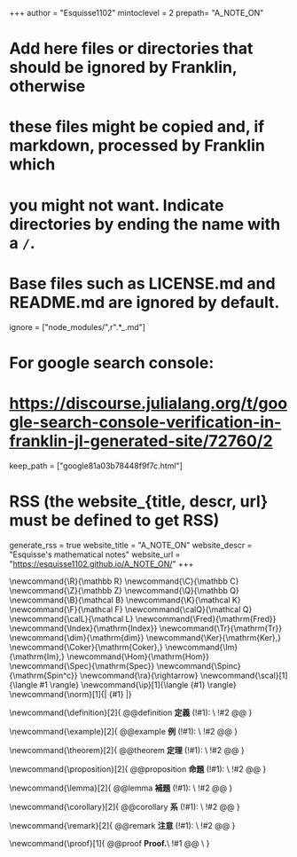 <!--
Add here global page variables to use throughout your website.
-->
+++
author = "Esquisse1102"
mintoclevel = 2
prepath= "A_NOTE_ON"

# Add here files or directories that should be ignored by Franklin, otherwise
# these files might be copied and, if markdown, processed by Franklin which
# you might not want. Indicate directories by ending the name with a `/`.
# Base files such as LICENSE.md and README.md are ignored by default.
ignore = ["node_modules/",r".*_.md"]

# For google search console:
# https://discourse.julialang.org/t/google-search-console-verification-in-franklin-jl-generated-site/72760/2
keep_path = ["google81a03b78448f9f7c.html"]

# RSS (the website_{title, descr, url} must be defined to get RSS)
generate_rss = true
website_title = "A_NOTE_ON"
website_descr = "Esquisse's mathematical notes"
website_url   = "https://esquisse1102.github.io/A_NOTE_ON/"
+++

<!--
Add here global latex commands to use throughout your pages.
-->
\newcommand{\R}{\mathbb R}
\newcommand{\C}{\mathbb C}
\newcommand{\Z}{\mathbb Z}
\newcommand{\Q}{\mathbb Q}
\newcommand{\B}{\mathcal B}
\newcommand{\K}{\mathcal K}
\newcommand{\F}{\mathcal F}
\newcommand{\calQ}{\mathcal Q}
\newcommand{\calL}{\mathcal L}
\newcommand{\Fred}{\mathrm{Fred}}
\newcommand{\Index}{\mathrm{Index}}
\newcommand{\Tr}{\mathrm{Tr}}
\newcommand{\dim}{\mathrm{dim}}
\newcommand{\Ker}{\mathrm{Ker}\,}
\newcommand{\Coker}{\mathrm{Coker}\,}
\newcommand{\Im}{\mathrm{Im}\,}
\newcommand{\Hom}{\mathrm{Hom}}
\newcommand{\Spec}{\mathrm{Spec}}
\newcommand{\Spinc}{\mathrm{Spin^c}}
\newcommand{\ra}{\rightarrow}
\newcommand{\scal}[1]{\langle #1 \rangle}
\newcommand{\ip}[1]{\langle {#1} \rangle}
\newcommand{\norm}[1]{\| {#1} \|}


<!-- 定理環境 -->
\newcommand{\definition}[2]{
@@definition **定義** (!#1): \\
!#2
@@
}

\newcommand{\example}[2]{
@@example **例** (!#1): \\
!#2
@@
}

\newcommand{\theorem}[2]{
@@theorem **定理** (!#1): \\
!#2
@@
}

\newcommand{\proposition}[2]{
@@proposition **命題** (!#1): \\
!#2
@@
}

\newcommand{\lemma}[2]{
@@lemma **補題** (!#1): \\
!#2
@@
}

\newcommand{\corollary}[2]{
@@corollary **系** (!#1): \\
!#2
@@
}


\newcommand{\remark}[2]{
@@remark **注意** (!#1): \\
!#2
@@
}

\newcommand{\proof}[1]{
@@proof **Proof.**\\ 
!#1
@@
\\ 
}


